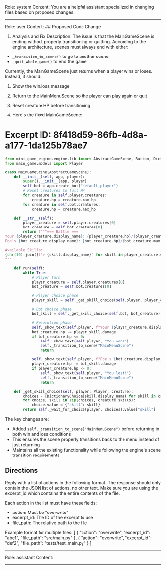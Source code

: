 Role: system
Content: You are a helpful assistant specialized in changing files based on proposed changes.
__________________
Role: user
Content: ## Proposed Code Change
1. Analysis and Fix Description:
The issue is that the MainGameScene is ending without properly transitioning or quitting. According to the engine architecture, scenes must always end with either:
- `_transition_to_scene()` to go to another scene
- `_quit_whole_game()` to end the game

Currently, the MainGameScene just returns when a player wins or loses. Instead, it should:
1. Show the win/loss message
2. Return to the MainMenuScene so the player can play again or quit
3. Reset creature HP before transitioning

2. Here's the fixed MainGameScene:

# Excerpt ID: 8f418d59-86fb-4d8a-a177-1da125b78ae7
```python main_game/scenes/main_game_scene.py
from mini_game_engine.engine.lib import AbstractGameScene, Button, DictionaryChoice
from main_game.models import Player

class MainGameScene(AbstractGameScene):
    def __init__(self, app, player):
        super().__init__(app, player)
        self.bot = app.create_bot("default_player")
        # Reset creatures to full HP
        for creature in self.player.creatures:
            creature.hp = creature.max_hp
        for creature in self.bot.creatures:
            creature.hp = creature.max_hp

    def __str__(self):
        player_creature = self.player.creatures[0]
        bot_creature = self.bot.creatures[0]
        return f"""=== Battle ===
Your {player_creature.display_name}: {player_creature.hp}/{player_creature.max_hp} HP
Foe's {bot_creature.display_name}: {bot_creature.hp}/{bot_creature.max_hp} HP

Available Skills:
{chr(10).join([f"> {skill.display_name}" for skill in player_creature.skills])}
"""

    def run(self):
        while True:
            # Player turn
            player_creature = self.player.creatures[0]
            bot_creature = self.bot.creatures[0]

            # Player choice phase
            player_skill = self._get_skill_choice(self.player, player_creature)

            # Bot choice phase  
            bot_skill = self._get_skill_choice(self.bot, bot_creature)

            # Resolution phase
            self._show_text(self.player, f"Your {player_creature.display_name} used {player_skill.display_name}!")
            bot_creature.hp -= player_skill.damage
            if bot_creature.hp <= 0:
                self._show_text(self.player, "You won!")
                self._transition_to_scene("MainMenuScene")
                return

            self._show_text(self.player, f"Foe's {bot_creature.display_name} used {bot_skill.display_name}!")
            player_creature.hp -= bot_skill.damage
            if player_creature.hp <= 0:
                self._show_text(self.player, "You lost!")
                self._transition_to_scene("MainMenuScene")
                return

    def _get_skill_choice(self, player: Player, creature):
        choices = [DictionaryChoice(skill.display_name) for skill in creature.skills]
        for choice, skill in zip(choices, creature.skills):
            choice.value = {"skill": skill}
        return self._wait_for_choice(player, choices).value["skill"]
```

The key changes are:
- Added `self._transition_to_scene("MainMenuScene")` before returning in both win and loss conditions
- This ensures the scene properly transitions back to the menu instead of just returning
- Maintains all the existing functionality while following the engine's scene transition requirements

## Directions
Reply with a list of actions in the following format. The response should only contain the JSON list of actions, no other text.
Make sure you are using the excerpt_id which contains the entire contents of the file.

Each action in the list must have these fields:
- action: Must be "overwrite"
- excerpt_id: The ID of the excerpt to use
- file_path: The relative path to the file

Example format for multiple files:
[
    {
        "action": "overwrite",
        "excerpt_id": "abc1",
        "file_path": "src/main.py"
    },
    {
        "action": "overwrite",
        "excerpt_id": "def2",
        "file_path": "tests/test_main.py"
    }
]
__________________
Role: assistant
Content: 
__________________
